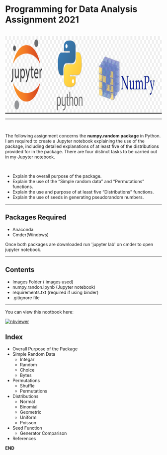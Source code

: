 # **Programming for Data Analysis Assignment 2021**
<br>
<img src="Images/JPN.PNG" width=750 height=250/>
<br>

***

<br>

The following assignment concerns the **numpy.random package** in Python. 
I am required to create a Jupyter notebook explaining the use of the package, including detailed explanations of at least five of the distributions provided for in the package.
There are four distinct tasks to be carried out in my Jupyter notebook.

<br>

-  Explain the overall purpose of the package.
-  Explain the use of the “Simple random data” and “Permutations” functions.
-  Explain the use and purpose of at least five “Distributions” functions.
-  Explain the use of seeds in generating pseudorandom numbers.

***

## Packages Required

- Anaconda 
- Cmder(Windows)

Once both packages are downloaded run 'jupyter lab' on cmder to open jupyter notebook. 

***

## Contents

- Images Folder ( images used)
- numpy.randon.ipynb (Jupyter notebook)
- requirements.txt (required if using binder)
- .gitignore file 

***

 You can view this nootbook here:
 
[![nbviewer](https://raw.githubusercontent.com/jupyter/design/master/logos/Badges/nbviewer_badge.svg)](https://github.com/anegan-hub/PFDA-Assignment-2021.git)

## Index

- Overall Purpose of the Package 
- Simple Random Data 
    - Integar
    - Random
    - Choice
    - Bytes 
- Permutations
    - Shuffle 
    - Permutations 
- Distributions
    - Normal 
    - Binomial 
    - Geometric
    - Uniform 
    - Poisson
- Seed Function 
    - Generator Comparison
- References 

**END**